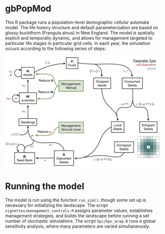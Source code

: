 # gbPopMod  

This R package runs a population-level demographic cellular automata model. The life history structure and default parameterization are based on glossy buckthorn (Frangula alnus) in New England. The model is spatially explicit and temporally dynamic, and allows for management targeted to particular life stages in particular grid cells. In each year, the simulation occurs according to the following series of steps:  

![Simulation structure](sensitivity/model_outline.jpeg)

# Running the model  
The model is run using the function `run_sim()`, though some set up is necessary for initializing the landscape. The script `vignettes/management_controls.R` assigns parameter values, establishes management strategies, and builds the landscape before running a set number of stochastic simulations. The script `hpc/hpc_wrap.R` runs a global sensitivity analysis, where many parameters are varied simultaneously. 